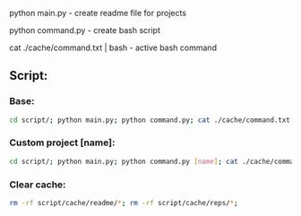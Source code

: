 python main.py - create readme file for projects

python command.py - create bash script

cat ./cache/command.txt | bash - active bash command

## Script:

### Base:

```bash
cd script/; python main.py; python command.py; cat ./cache/command.txt | bash; rm -rf cache/reps/*; cd ..;
```

### Custom project [name]:

```bash
cd script/; python main.py; python command.py [name]; cat ./cache/command.txt | bash; rm -rf cache/reps/*; cd ..;
```

### Clear cache:

```bash
rm -rf script/cache/readme/*; rm -rf script/cache/reps/*;
```
